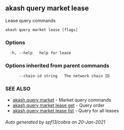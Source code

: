 ## akash query market lease

Lease query commands

```
akash query market lease [flags]
```

### Options

```
  -h, --help   help for lease
```

### Options inherited from parent commands

```
      --chain-id string   The network chain ID
```

### SEE ALSO

* [akash query market](akash_query_market.md)	 - Market query commands
* [akash query market lease get](akash_query_market_lease_get.md)	 - Query order
* [akash query market lease list](akash_query_market_lease_list.md)	 - Query for all leases

###### Auto generated by spf13/cobra on 20-Jan-2021

